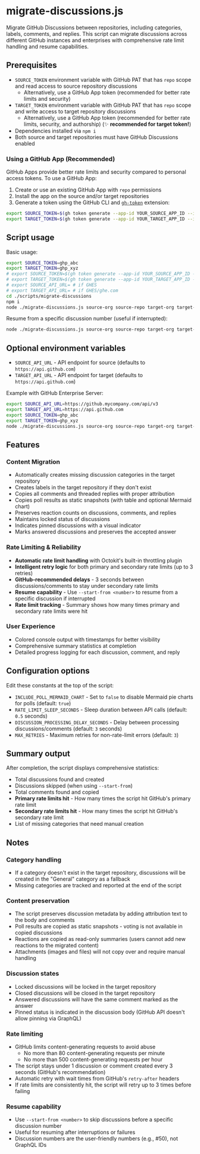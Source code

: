 # migrate-discussions.js

Migrate GitHub Discussions between repositories, including categories, labels, comments, and replies. This script can migrate discussions across different GitHub instances and enterprises with comprehensive rate limit handling and resume capabilities.

## Prerequisites

- `SOURCE_TOKEN` environment variable with GitHub PAT that has `repo` scope and read access to source repository discussions
  - Alternatively, use a GitHub App token (recommended for better rate limits and security)
- `TARGET_TOKEN` environment variable with GitHub PAT that has `repo` scope and write access to target repository discussions
  - Alternatively, use a GitHub App token (recommended for better rate limits, security, and authorship) (✨ **recommended for target token!**)
- Dependencies installed via `npm i`
- Both source and target repositories must have GitHub Discussions enabled

### Using a GitHub App (Recommended)

GitHub Apps provide better rate limits and security compared to personal access tokens. To use a GitHub App:

1. Create or use an existing GitHub App with `repo` permissions
2. Install the app on the source and/or target repositories
3. Generate a token using the GitHub CLI and [`gh-token`](https://github.com/Link-/gh-token) extension:

```bash
export SOURCE_TOKEN=$(gh token generate --app-id YOUR_SOURCE_APP_ID --installation-id YOUR_SOURCE_INSTALLATION_ID --key /path/to/source/private-key.pem --token-only)
export TARGET_TOKEN=$(gh token generate --app-id YOUR_TARGET_APP_ID --installation-id YOUR_TARGET_INSTALLATION_ID --key /path/to/target/private-key.pem --token-only)
```

## Script usage

Basic usage:

```bash
export SOURCE_TOKEN=ghp_abc
export TARGET_TOKEN=ghp_xyz
# export SOURCE_TOKEN=$(gh token generate --app-id YOUR_SOURCE_APP_ID --installation-id YOUR_SOURCE_INSTALLATION_ID --key /path/to/source/private-key.pem --token-only)
# export TARGET_TOKEN=$(gh token generate --app-id YOUR_TARGET_APP_ID --installation-id YOUR_TARGET_INSTALLATION_ID --key /path/to/target/private-key.pem --token-only)
# export SOURCE_API_URL= # if GHES
# export TARGET_API_URL= # if GHES/ghe.com
cd ./scripts/migrate-discussions
npm i
node ./migrate-discussions.js source-org source-repo target-org target-repo
```

Resume from a specific discussion number (useful if interrupted):

```bash
node ./migrate-discussions.js source-org source-repo target-org target-repo --start-from 50
```

## Optional environment variables

- `SOURCE_API_URL` - API endpoint for source (defaults to `https://api.github.com`)
- `TARGET_API_URL` - API endpoint for target (defaults to `https://api.github.com`)

Example with GitHub Enterprise Server:

```bash
export SOURCE_API_URL=https://github.mycompany.com/api/v3
export TARGET_API_URL=https://api.github.com
export SOURCE_TOKEN=ghp_abc
export TARGET_TOKEN=ghp_xyz
node ./migrate-discussions.js source-org source-repo target-org target-repo
```

## Features

### Content Migration

- Automatically creates missing discussion categories in the target repository
- Creates labels in the target repository if they don't exist
- Copies all comments and threaded replies with proper attribution
- Copies poll results as static snapshots (with table and optional Mermaid chart)
- Preserves reaction counts on discussions, comments, and replies
- Maintains locked status of discussions
- Indicates pinned discussions with a visual indicator
- Marks answered discussions and preserves the accepted answer

### Rate Limiting & Reliability

- **Automatic rate limit handling** with Octokit's built-in throttling plugin
- **Intelligent retry logic** for both primary and secondary rate limits (up to 3 retries)
- **GitHub-recommended delays** - 3 seconds between discussions/comments to stay under secondary rate limits
- **Resume capability** - Use `--start-from <number>` to resume from a specific discussion if interrupted
- **Rate limit tracking** - Summary shows how many times primary and secondary rate limits were hit

### User Experience

- Colored console output with timestamps for better visibility
- Comprehensive summary statistics at completion
- Detailed progress logging for each discussion, comment, and reply

## Configuration options

Edit these constants at the top of the script:

- `INCLUDE_POLL_MERMAID_CHART` - Set to `false` to disable Mermaid pie charts for polls (default: `true`)
- `RATE_LIMIT_SLEEP_SECONDS` - Sleep duration between API calls (default: `0.5` seconds)
- `DISCUSSION_PROCESSING_DELAY_SECONDS` - Delay between processing discussions/comments (default: `3` seconds)
- `MAX_RETRIES` - Maximum retries for non-rate-limit errors (default: `3`)

## Summary output

After completion, the script displays comprehensive statistics:

- Total discussions found and created
- Discussions skipped (when using `--start-from`)
- Total comments found and copied
- **Primary rate limits hit** - How many times the script hit GitHub's primary rate limit
- **Secondary rate limits hit** - How many times the script hit GitHub's secondary rate limit
- List of missing categories that need manual creation

## Notes

### Category handling

- If a category doesn't exist in the target repository, discussions will be created in the "General" category as a fallback
- Missing categories are tracked and reported at the end of the script

### Content preservation

- The script preserves discussion metadata by adding attribution text to the body and comments
- Poll results are copied as static snapshots - voting is not available in copied discussions
- Reactions are copied as read-only summaries (users cannot add new reactions to the migrated content)
- Attachments (images and files) will not copy over and require manual handling

### Discussion states

- Locked discussions will be locked in the target repository
- Closed discussions will be closed in the target repository
- Answered discussions will have the same comment marked as the answer
- Pinned status is indicated in the discussion body (GitHub API doesn't allow pinning via GraphQL)

### Rate limiting

- GitHub limits content-generating requests to avoid abuse
  - No more than 80 content-generating requests per minute
  - No more than 500 content-generating requests per hour
- The script stays under 1 discussion or comment created every 3 seconds (GitHub's recommendation)
- Automatic retry with wait times from GitHub's `retry-after` headers
- If rate limits are consistently hit, the script will retry up to 3 times before failing

### Resume capability

- Use `--start-from <number>` to skip discussions before a specific discussion number
- Useful for resuming after interruptions or failures
- Discussion numbers are the user-friendly numbers (e.g., #50), not GraphQL IDs
